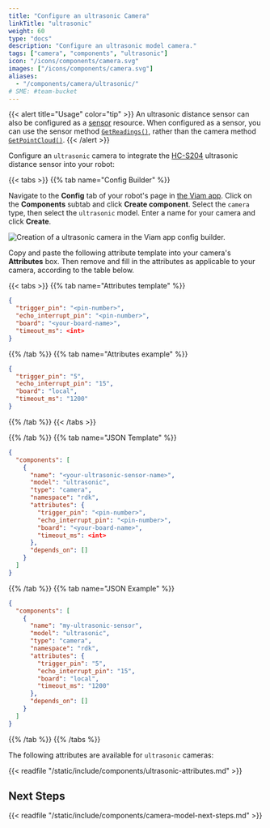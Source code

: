 ```yaml
---
title: "Configure an ultrasonic Camera"
linkTitle: "ultrasonic"
weight: 60
type: "docs"
description: "Configure an ultrasonic model camera."
tags: ["camera", "components", "ultrasonic"]
icon: "/icons/components/camera.svg"
images: ["/icons/components/camera.svg"]
aliases:
  - "/components/camera/ultrasonic/"
# SME: #team-bucket
---
```


{{< alert title="Usage" color="tip" >}}
An ultrasonic distance sensor can also be configured as a [sensor](/build/configure/components/sensor/) resource.
When configured as a sensor, you can use the sensor method [`GetReadings()`](/build/configure/components/sensor/#getreadings), rather than the camera method [`GetPointCloud()`](/build/configure/components/camera/#getpointcloud).
{{< /alert >}}

Configure an `ultrasonic` camera to integrate the [HC-S204](https://www.sparkfun.com/products/15569) ultrasonic distance sensor into your robot:

{{< tabs >}}
{{% tab name="Config Builder" %}}

Navigate to the **Config** tab of your robot's page in [the Viam app](https://app.viam.com).
Click on the **Components** subtab and click **Create component**.
Select the `camera` type, then select the `ultrasonic` model.
Enter a name for your camera and click **Create**.

![Creation of a ultrasonic camera in the Viam app config builder.](/build/configure/components/camera/configure-ultrasonic.png)

Copy and paste the following attribute template into your camera's **Attributes** box.
Then remove and fill in the attributes as applicable to your camera, according to the table below.

{{< tabs >}}
{{% tab name="Attributes template" %}}

```json {class="line-numbers linkable-line-numbers"}
{
  "trigger_pin": "<pin-number>",
  "echo_interrupt_pin": "<pin-number>",
  "board": "<your-board-name>",
  "timeout_ms": <int>
}
```

{{% /tab %}}
{{% tab name="Attributes example" %}}

```json {class="line-numbers linkable-line-numbers"}
{
  "trigger_pin": "5",
  "echo_interrupt_pin": "15",
  "board": "local",
  "timeout_ms": "1200"
}
```

{{% /tab %}}
{{< /tabs >}}

{{% /tab %}}
{{% tab name="JSON Template" %}}

```json {class="line-numbers linkable-line-numbers"}
{
  "components": [
    {
      "name": "<your-ultrasonic-sensor-name>",
      "model": "ultrasonic",
      "type": "camera",
      "namespace": "rdk",
      "attributes": {
        "trigger_pin": "<pin-number>",
        "echo_interrupt_pin": "<pin-number>",
        "board": "<your-board-name>",
        "timeout_ms": <int>
      },
      "depends_on": []
    }
  ]
}
```

{{% /tab %}}
{{% tab name="JSON Example" %}}

```json {class="line-numbers linkable-line-numbers"}
{
  "components": [
    {
      "name": "my-ultrasonic-sensor",
      "model": "ultrasonic",
      "type": "camera",
      "namespace": "rdk",
      "attributes": {
        "trigger_pin": "5",
        "echo_interrupt_pin": "15",
        "board": "local",
        "timeout_ms": "1200"
      },
      "depends_on": []
    }
  ]
}
```

{{% /tab %}}
{{% /tabs %}}

The following attributes are available for `ultrasonic` cameras:

{{< readfile "/static/include/components/ultrasonic-attributes.md" >}}

## Next Steps

{{< readfile "/static/include/components/camera-model-next-steps.md" >}}
